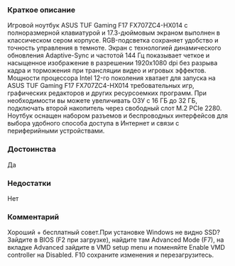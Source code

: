 ### **Краткое описание**
Игровой ноутбук ASUS TUF Gaming F17 FX707ZC4-HX014 с полноразмерной клавиатурой и 17.3-дюймовым экраном выполнен в классическом сером корпусе. RGB-подсветка сохраняет удобство и точность управления в темноте. Экран с технологией динамического обновления Adaptive-Sync и частотой 144 Гц показывает четкое и насыщенное изображение в разрешении 1920x1080 dpi без разрыва кадра и торможения при трансляции видео и игровых эффектов.  Мощности процессора Intel 12-го поколения хватает для запуска на ASUS TUF Gaming F17 FX707ZC4-HX014 требовательных игр, графических редакторов и других ресурсоемких программ. При необходимости вы можете увеличивать ОЗУ с 16 ГБ до 32 ГБ, подключать второй накопитель через свободный слот M.2 PCIe 2280. Ноутбук оснащен набором разъемов и беспроводных интерфейсов для выбора удобного способа доступа в Интернет и связи с периферийными устройствами.

### **Достоинства**
Да

### **Недостатки**
Нет

### **Комментарий**
Хороший + бесплатный совет.При установке Windows не видно SSD? Зайдите в BIOS (F2 при загрузке), найдите там Advanced Mode (F7), на вкладке Advanced зайдите в VMD setup menu и поменяйте Enable VMD controller на Disabled. F10 сохраните изменения и перезагрузитесь.
